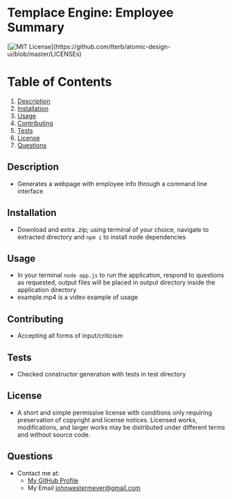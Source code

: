 # Templace Engine: Employee Summary
  [![MIT License](https://img.shields.io/apm/l/atomic-design-ui.svg?)](https://github.com/tterb/atomic-design-ui/blob/master/LICENSEs)
  # Table of Contents
1. [Description](#description)
2. [Installation](#installation)
3. [Usage](#usage)
4. [Contributing](#contributing)
5. [Tests](#tests)
6. [License](#license)
7. [Questions](#questions)
## Description
* Generates a webpage with employee info through a command line interface
## Installation
* Download and extra .zip; using terminal of your choice, navigate to extracted directory and `npm i` to install node dependencies
## Usage
* In your terminal `node app.js` to run the application, respond to questions as requested, output files will be placed in output directory inside the application directory
* example.mp4 is a video example of usage
## Contributing
* Accepting all forms of input/criticism
## Tests
* Checked constructor generation with tests in test directory
## License
* A short and simple permissive license with conditions only requiring preservation of copyright and license notices. Licensed works, modifications, and larger works may be distributed under different terms and without source code.
## Questions
* Contact me at:
  * [My GitHub Profile](https://github.com/johnwestermeyer)
  * My Email johnwestermeyer@gmail.com

